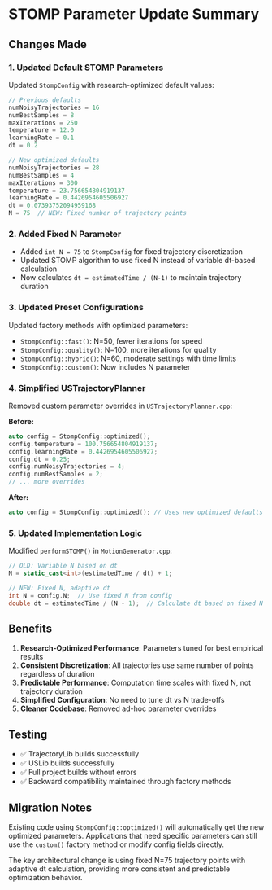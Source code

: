 # STOMP Parameter Update Summary

## Changes Made

### 1. Updated Default STOMP Parameters

Updated `StompConfig` with research-optimized default values:

```cpp
// Previous defaults
numNoisyTrajectories = 16
numBestSamples = 8  
maxIterations = 250
temperature = 12.0
learningRate = 0.1
dt = 0.2

// New optimized defaults  
numNoisyTrajectories = 28
numBestSamples = 4
maxIterations = 300
temperature = 23.756654804919137
learningRate = 0.4426954605506927
dt = 0.07393752094959168
N = 75  // NEW: Fixed number of trajectory points
```

### 2. Added Fixed N Parameter

- Added `int N = 75` to `StompConfig` for fixed trajectory discretization
- Updated STOMP algorithm to use fixed N instead of variable dt-based calculation
- Now calculates `dt = estimatedTime / (N-1)` to maintain trajectory duration

### 3. Updated Preset Configurations

Updated factory methods with optimized parameters:

- `StompConfig::fast()`: N=50, fewer iterations for speed
- `StompConfig::quality()`: N=100, more iterations for quality  
- `StompConfig::hybrid()`: N=60, moderate settings with time limits
- `StompConfig::custom()`: Now includes N parameter

### 4. Simplified USTrajectoryPlanner

Removed custom parameter overrides in `USTrajectoryPlanner.cpp`:

**Before:**
```cpp
auto config = StompConfig::optimized();
config.temperature = 100.756654804919137;
config.learningRate = 0.4426954605506927;
config.dt = 0.25;
config.numNoisyTrajectories = 4;
config.numBestSamples = 2;
// ... more overrides
```

**After:**
```cpp
auto config = StompConfig::optimized(); // Uses new optimized defaults
```

### 5. Updated Implementation Logic

Modified `performSTOMP()` in `MotionGenerator.cpp`:

```cpp
// OLD: Variable N based on dt
N = static_cast<int>(estimatedTime / dt) + 1;

// NEW: Fixed N, adaptive dt  
int N = config.N;  // Use fixed N from config
double dt = estimatedTime / (N - 1);  // Calculate dt based on fixed N
```

## Benefits

1. **Research-Optimized Performance**: Parameters tuned for best empirical results
2. **Consistent Discretization**: All trajectories use same number of points regardless of duration
3. **Predictable Performance**: Computation time scales with fixed N, not trajectory duration
4. **Simplified Configuration**: No need to tune dt vs N trade-offs
5. **Cleaner Codebase**: Removed ad-hoc parameter overrides

## Testing

- ✅ TrajectoryLib builds successfully
- ✅ USLib builds successfully  
- ✅ Full project builds without errors
- ✅ Backward compatibility maintained through factory methods

## Migration Notes

Existing code using `StompConfig::optimized()` will automatically get the new optimized parameters. Applications that need specific parameters can still use the `custom()` factory method or modify config fields directly.

The key architectural change is using fixed N=75 trajectory points with adaptive dt calculation, providing more consistent and predictable optimization behavior.
